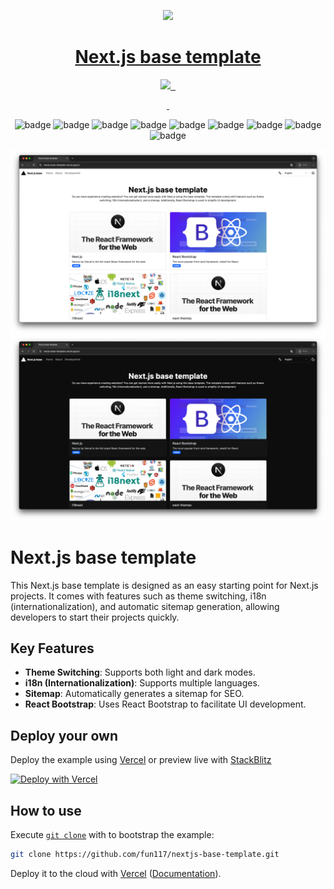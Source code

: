 <p align="center">
  <a href="https://nextjs-base-template.vercel.app/">
    <picture>
      <source media="(prefers-color-scheme: dark)" srcset="https://assets.vercel.com/image/upload/v1662130559/nextjs/Icon_dark_background.png">
      <img src="https://assets.vercel.com/image/upload/v1662130559/nextjs/Icon_light_background.png" height="128">
    </picture>
    <h1 align="center">Next.js base template</h1>
  </a>
</p>

<p align="center">
  <a aria-label="Vercel logo" href="https://vercel.com">
    <img src="https://img.shields.io/badge/MADE%20BY%20Vercel-000000.svg?style=for-the-badge&logo=Vercel&labelColor=000">
  </a>
  <a aria-label="NPM version" href="https://www.npmjs.com/package/next/">
    <img alt="" src="https://img.shields.io/npm/v/next?style=for-the-badge&label=NPM&labelColor=black">
  </a>
  <a aria-label="License" href="https://github.com/Fun117/nextjs-base-template/blob/main/LICENSE.txt">
    <img alt="" src="https://img.shields.io/github/license/Fun117/nextjs-base-template?style=for-the-badge&labelColor=000000">
  </a>
</p>

<p align="center">
  <a aria-label="README - English" href="./README.md">
    <img alt="" src="https://img.shields.io/badge/English-blue?style=for-the-badge">
  </a>
  <a aria-label="README - 日本語" href="./md/ja.md">
    <img alt="" src="https://img.shields.io/badge/日本語-blue?style=for-the-badge">
  </a>
</p>

<div align="center">
 <img alt="badge" src="https://img.shields.io/github/watchers/fun117/nextjs-base-template"/>
 <img alt="badge" src="https://img.shields.io/github/stars/fun117/nextjs-base-template"/>
 <img alt="badge" src="https://img.shields.io/github/forks/fun117/nextjs-base-template"/>
 <img alt="badge" src="https://img.shields.io/github/downloads/fun117/nextjs-base-template/total?style=social"/>
 <img alt="badge" src="https://img.shields.io/github/v/release/fun117/nextjs-base-template?style=social"/>
 <img alt="badge" src="https://img.shields.io/badge/1,013-a?style=social&label=View"/>
 <img alt="badge" src="https://img.shields.io/badge/114-a?style=social&label=Git%20Clone"/>
 <img alt="badge" src="https://img.shields.io/github/commit-activity/t/fun117/nextjs-base-template?style=social"/>
 <img alt="badge" src="https://img.shields.io/github/last-commit/fun117/nextjs-base-template?style=social"/>
</div>

<p align="center">
  <img alt="Desctop light Image" src="./public/img/screenshot/en-light-fullscreen.png">
  <img alt="Desctop dark Image" src="./public/img/screenshot/en-dark-fullscreen.png">
</p>

# Next.js base template

This Next.js base template is designed as an easy starting point for Next.js projects. It comes with features such as theme switching, i18n (internationalization), and automatic sitemap generation, allowing developers to start their projects quickly.

## Key Features

- **Theme Switching**: Supports both light and dark modes.
- **i18n (Internationalization)**: Supports multiple languages.
- **Sitemap**: Automatically generates a sitemap for SEO.
- **React Bootstrap**: Uses React Bootstrap to facilitate UI development.

## Deploy your own

Deploy the example using [Vercel](https://vercel.com?utm_source=github&utm_medium=readme&utm_campaign=next-example) or preview live with [StackBlitz](https://stackblitz.com/github/fun117/nextjs-base-template)

[![Deploy with Vercel](https://vercel.com/button)](https://vercel.com/new/clone?repository-url=https://github.com/Fun117/nextjs-base-template&project-name=nextjs-base-template&repository-name=nextjs-base-template)

## How to use

Execute [`git clone`](https://github.com/vercel/next.js/tree/canary/packages/create-next-app) with to bootstrap the example:

```bash
git clone https://github.com/fun117/nextjs-base-template.git
```

Deploy it to the cloud with [Vercel](https://vercel.com/new?utm_source=github&utm_medium=readme&utm_campaign=next-example) ([Documentation](https://nextjs.org/docs/deployment)).
